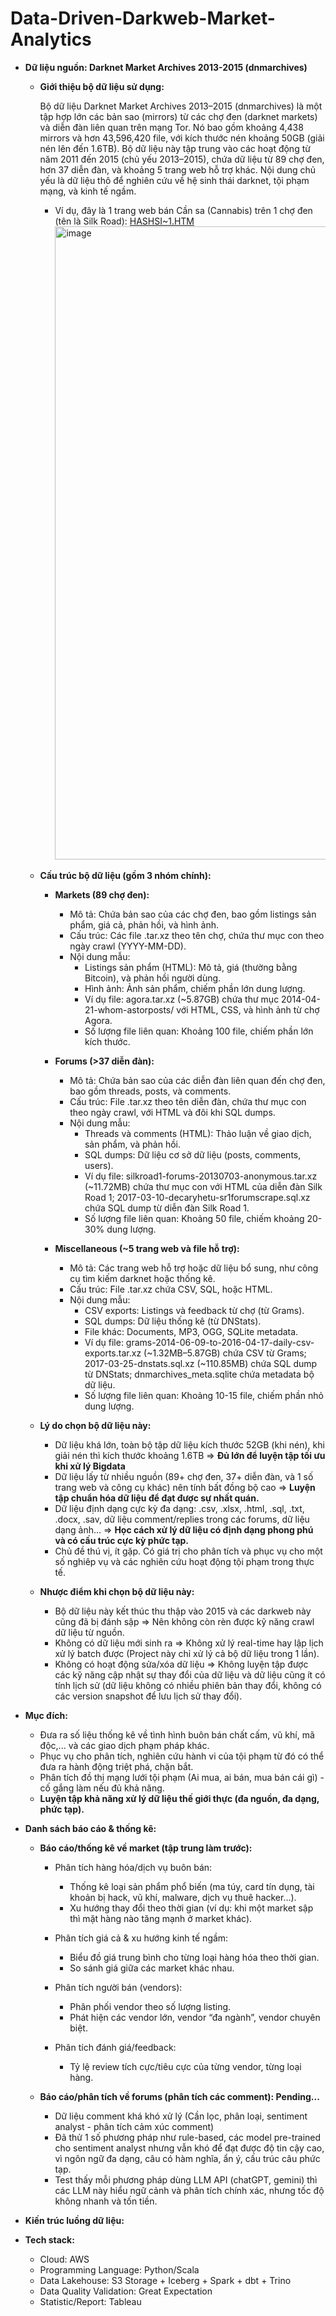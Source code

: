 # Data-Driven-Darkweb-Market-Analytics
- **Dữ liệu nguồn: Darknet Market Archives 2013-2015 (dnmarchives)**
  + **Giới thiệu bộ dữ liệu sử dụng:**

    Bộ dữ liệu Darknet Market Archives 2013–2015 (dnmarchives) là một tập hợp lớn các bản sao (mirrors) từ các chợ đen (darknet markets) và diễn đàn liên quan trên mạng Tor. Nó bao gồm khoảng 4,438 mirrors và hơn 43,596,420 file, với kích thước nén khoảng 50GB (giải nén lên đến 1.6TB). Bộ dữ liệu này tập trung vào các hoạt động từ năm 2011 đến 2015 (chủ yếu 2013–2015), chứa dữ liệu từ 89 chợ đen, hơn 37 diễn đàn, và khoảng 5 trang web hỗ trợ khác. Nội dung chủ yếu là dữ liệu thô để nghiên cứu về hệ sinh thái darknet, tội phạm mạng, và kinh tế ngầm.

    + Ví dụ, đây là 1 trang web bán Cần sa (Cannabis) trên 1 chợ đen (tên là Silk Road): [HASHSI~1.HTM](https://github.com/user-attachments/files/22004752/HASHSI.1.HTM)
          <img width="1899" height="1013" alt="image" src="https://github.com/user-attachments/assets/c4f7afd7-8e23-43fc-9dca-9bb062c7ccba" />

  + **Cấu trúc bộ dữ liệu (gồm 3 nhóm chính):**
    + **Markets (89 chợ đen):**
      + Mô tả: Chứa bản sao của các chợ đen, bao gồm listings sản phẩm, giá cả, phản hồi, và hình ảnh.
      + Cấu trúc: Các file .tar.xz theo tên chợ, chứa thư mục con theo ngày crawl (YYYY-MM-DD).
      + Nội dung mẫu:
        + Listings sản phẩm (HTML): Mô tả, giá (thường bằng Bitcoin), và phản hồi người dùng.
        + Hình ảnh: Ảnh sản phẩm, chiếm phần lớn dung lượng.
        + Ví dụ file: agora.tar.xz (~5.87GB) chứa thư mục 2014-04-21-whom-astorposts/ với HTML, CSS, và hình ảnh từ chợ Agora.
        + Số lượng file liên quan: Khoảng 100 file, chiếm phần lớn kích thước.
    
    + **Forums (>37 diễn đàn):**
      + Mô tả: Chứa bản sao của các diễn đàn liên quan đến chợ đen, bao gồm threads, posts, và comments.
      + Cấu trúc: File .tar.xz theo tên diễn đàn, chứa thư mục con theo ngày crawl, với HTML và đôi khi SQL dumps.
      + Nội dung mẫu:
        + Threads và comments (HTML): Thảo luận về giao dịch, sản phẩm, và phản hồi.
        + SQL dumps: Dữ liệu cơ sở dữ liệu (posts, comments, users).
        + Ví dụ file: silkroad1-forums-20130703-anonymous.tar.xz (~11.72MB) chứa thư mục con với HTML của diễn đàn Silk Road 1; 2017-03-10-decaryhetu-sr1forumscrape.sql.xz chứa SQL dump từ diễn đàn Silk Road 1.
        + Số lượng file liên quan: Khoảng 50 file, chiếm khoảng 20-30% dung lượng.
    
    + **Miscellaneous (~5 trang web và file hỗ trợ):**
      + Mô tả: Các trang web hỗ trợ hoặc dữ liệu bổ sung, như công cụ tìm kiếm darknet hoặc thống kê.
      + Cấu trúc: File .tar.xz chứa CSV, SQL, hoặc HTML.
      + Nội dung mẫu:
        + CSV exports: Listings và feedback từ chợ (từ Grams).
        + SQL dumps: Dữ liệu thống kê (từ DNStats).
        + File khác: Documents, MP3, OGG, SQLite metadata.
        + Ví dụ file: grams-2014-06-09-to-2016-04-17-daily-csv-exports.tar.xz (~1.32MB–5.87GB) chứa CSV từ Grams; 2017-03-25-dnstats.sql.xz (~110.85MB) chứa SQL dump từ DNStats; dnmarchives_meta.sqlite chứa metadata bộ dữ liệu.
        + Số lượng file liên quan: Khoảng 10-15 file, chiếm phần nhỏ dung lượng.

  + **Lý do chọn bộ dữ liệu này:**
      + Dữ liệu khá lớn, toàn bộ tập dữ liệu kích thước 52GB (khi nén), khi giải nén thì kích thước khoảng 1.6TB => **Đủ lớn để luyện tập tối ưu khi xử lý Bigdata**
      + Dữ liệu lấy từ nhiều nguồn (89+ chợ đen, 37+ diễn đàn, và 1 số trang web và công cụ khác) nên tính bất đồng bộ cao => **Luyện tập chuẩn hóa dữ liệu để đạt được sự nhất quán.**
      + Dữ liệu định dạng cực kỳ đa dạng: .csv, .xlsx, .html, .sql, .txt, .docx, .sav, dữ liệu comment/replies trong các forums, dữ liệu dạng ảnh... => **Học cách xử lý dữ liệu có định dạng phong phú và có cấu trúc cực kỳ phức tạp.**
      + Chủ đề thú vị, ít gặp. Có giá trị cho phân tích và phục vụ cho một số nghiêp vụ và các nghiên cứu hoạt động tội phạm trong thực tế.
        
  + **Nhược điểm khi chọn bộ dữ liệu này:**
      + Bộ dữ liệu này kết thúc thu thập vào 2015 và các darkweb này cũng đã bị đánh sập => Nên không còn rèn được kỹ năng crawl dữ liệu từ nguồn.
      + Không có dữ liệu mới sinh ra => Không xử lý real-time hay lập lịch xử lý batch được (Project này chỉ xử lý cả bộ dữ liệu trong 1 lần).
      + Không có hoạt động sửa/xóa dữ liệu => Không luyện tập được các kỹ năng cập nhật sự thay đổi của dữ liệu và dữ liệu cũng ít có tính lịch sử (dữ liệu không có nhiều phiên bản thay đổi, không có các version snapshot để lưu lịch sử thay đổi).
        
- **Mục đích:**
    + Đưa ra số liệu thống kê về tình hình buôn bán chất cấm, vũ khí, mã độc,... và các giao dịch phạm pháp khác.
    + Phục vụ cho phân tích, nghiên cứu hành vi của tội phạm từ đó có thể đưa ra hành động triệt phá, chặn bắt.
    + Phân tích đồ thị mạng lưới tội phạm (Ai mua, ai bán, mua bán cái gì) - cố gắng làm nếu đủ khả năng.
    + **Luyện tập khả năng xử lý dữ liệu thế giới thực (đa nguồn, đa dạng, phức tạp).**
      
- **Danh sách báo cáo & thống kê:**
    + **Báo cáo/thống kê về market (tập trung làm trước):**
      + Phân tích hàng hóa/dịch vụ buôn bán: 
        + Thống kê loại sản phẩm phổ biến (ma túy, card tín dụng, tài khoản bị hack, vũ khí, malware, dịch vụ thuê hacker…).
        + Xu hướng thay đổi theo thời gian (ví dụ: khi một market sập thì mặt hàng nào tăng mạnh ở market khác).
          
      + Phân tích giá cả & xu hướng kinh tế ngầm:
        + Biểu đồ giá trung bình cho từng loại hàng hóa theo thời gian.
        + So sánh giá giữa các market khác nhau.
          
      + Phân tích người bán (vendors):
        + Phân phối vendor theo số lượng listing.
        + Phát hiện các vendor lớn, vendor “đa ngành”, vendor chuyên biệt.
          
      + Phân tích đánh giá/feedback:
        + Tỷ lệ review tích cực/tiêu cực của từng vendor, từng loại hàng.
          
     + **Báo cáo/phân tích về forums (phân tích các comment): Pending...**
        + Dữ liệu comment khá khó xử lý (Cần lọc, phân loại, sentiment analyst - phân tích cảm xúc comment)
        + Đã thử 1 số phương pháp như rule-based, các model pre-trained cho sentiment analyst nhưng vẫn khó để đạt được độ tin cậy cao, vì ngôn ngữ đa dạng, câu có hàm nghĩa, ẩn ý, cấu trúc câu phức tạp.
        + Test thấy mỗi phương pháp dùng LLM API (chatGPT, gemini) thì các LLM này hiểu ngữ cảnh và phân tích chính xác, nhưng tốc độ không nhanh và tốn tiền.
          
- **Kiến trúc luồng dữ liệu:**
- **Tech stack:**
  + Cloud: AWS
  + Programming Language: Python/Scala
  + Data Lakehouse: S3 Storage + Iceberg + Spark + dbt + Trino
  + Data Quality Validation: Great Expectation
  + Statistic/Report: Tableau
